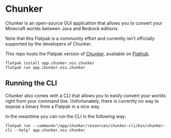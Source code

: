 # Chunker

Chunker is an open-source GUI application that allows you to convert your Minecraft worlds between Java and Bedrock editions.

Note that this Flatpak is a community effort and currently isn't officially supported by the developers of Chunker.

This repo hosts the Flatpak version of [Chunker](https://oss.chunker.app), available on [Flathub](https://flathub.org/apps/details/app.chunker.oss.chunker).

```
flatpak install app.chunker.oss.chunker
flatpak run app.chunker.oss.chunker
```

## Running the CLI

Chunker also comes with a CLI that allows you to easily convert your worlds right from your command line.
Unfortunately, there is currently no way to expose a binary from a Flatpak in a nice way.

In the meantime you can run the CLI in the following way:

```
flatpak run --command="/app/chunker/resources/chunker-cli/bin/chunker-cli --help" app.chunker.oss.chunker
```
